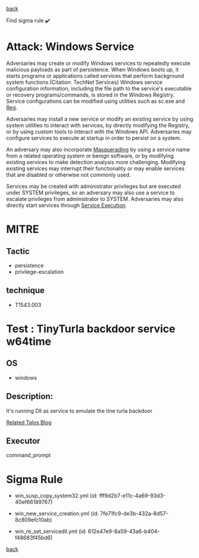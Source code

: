 
[back](../index.md)

Find sigma rule :heavy_check_mark: 

# Attack: Windows Service 

Adversaries may create or modify Windows services to repeatedly execute malicious payloads as part of persistence. When Windows boots up, it starts programs or applications called services that perform background system functions.(Citation: TechNet Services) Windows service configuration information, including the file path to the service's executable or recovery programs/commands, is stored in the Windows Registry. Service configurations can be modified using utilities such as sc.exe and [Reg](https://attack.mitre.org/software/S0075). 

Adversaries may install a new service or modify an existing service by using system utilities to interact with services, by directly modifying the Registry, or by using custom tools to interact with the Windows API. Adversaries may configure services to execute at startup in order to persist on a system.

An adversary may also incorporate [Masquerading](https://attack.mitre.org/techniques/T1036) by using a service name from a related operating system or benign software, or by modifying existing services to make detection analysis more challenging. Modifying existing services may interrupt their functionality or may enable services that are disabled or otherwise not commonly used. 

Services may be created with administrator privileges but are executed under SYSTEM privileges, so an adversary may also use a service to escalate privileges from administrator to SYSTEM. Adversaries may also directly start services through [Service Execution](https://attack.mitre.org/techniques/T1569/002). 

# MITRE
## Tactic
  - persistence
  - privilege-escalation


## technique
  - T1543.003


# Test : TinyTurla backdoor service w64time
## OS
  - windows


## Description:
It's running Dll as service to emulate the tine turla backdoor

[Related Talos Blog](https://blog.talosintelligence.com/2021/09/tinyturla.html)


## Executor
command_prompt

# Sigma Rule
 - win_susp_copy_system32.yml (id: fff9d2b7-e11c-4a69-93d3-40ef66189767)

 - win_new_service_creation.yml (id: 7fe71fc9-de3b-432a-8d57-8c809efc10ab)

 - win_re_set_servicedll.yml (id: 612e47e9-8a59-43a6-b404-f48683f45bd6)



[back](../index.md)
